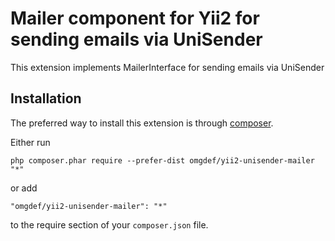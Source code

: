 Mailer component for Yii2 for sending emails via UniSender
==========================================================
This extension implements MailerInterface for sending emails via UniSender

Installation
------------

The preferred way to install this extension is through [composer](http://getcomposer.org/download/).

Either run

```
php composer.phar require --prefer-dist omgdef/yii2-unisender-mailer "*"
```

or add

```
"omgdef/yii2-unisender-mailer": "*"
```

to the require section of your `composer.json` file.
